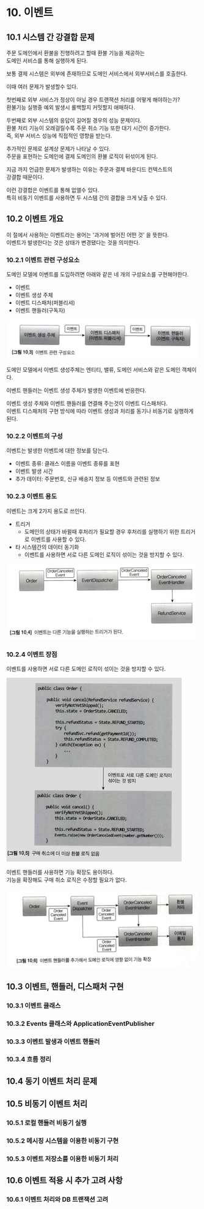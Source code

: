 # 10. 이벤트

## 10.1 시스템 간 강결합 문제

주문 도메인에서 환불을 진행하려고 할때 환불 기능을 제공하는     
도메인 서비스를 통해 실행하게 된다.

보통 결제 시스템은 외부에 존재하므로 도메인 서비스에서 외부서비스를 호출한다.

이때 여러 문제가 발생할수 있다.

첫번째로 외부 서비스가 정상이 아닐 경우 트랜잭션 처리를 어떻게 해야하는가?  
환불기능 실행중 예외 발생시 롤백할지 커밋할지 애매하다. 

두번째로 외부 시스템의 응답이 길어질 경우의 성능 문제이다.  
환불 처리 기능이 오래걸릴수록 주문 취소 기능 또한 대기 시간이 증가한다.    
즉, 외부 서비스 성능에 직접적인 영향을 받는다.

추가적인 문제로 설계상 문제가 나타날 수 있다.  
주문을 표현하는 도메인에 결제 도메인의 환불 로직이 뒤섞이게 된다.

지금 까지 언급한 문제가 발생하는 이유는 주문과 결제 바운디드 컨텍스트의  
강결합 때문이다.

이런 강결합은 이벤트를 통해 없앨수 있다.  
특히 비동기 이벤트를 사용하면 두 시스템 간의 결합을 크게 낮출 수 있다.

## 10.2 이벤트 개요

이 절에서 사용하는 이벤트라는 용어는 '과거에 벌어진 어떤 것' 을 뜻한다.   
이벤트가 발생한다는 것은 상태가 변경됐다는 것을 의미한다.

### 10.2.1 이벤트 관련 구성요소

도메인 모델에 이벤트를 도입하려면 아래와 같은 네 개의 구성요소를 구현해야한다.

- 이벤트
- 이벤트 생성 주체
- 이벤트 디스패처(퍼블리셔)
- 이벤트 핸들러(구독자)

![01.png](img/01.png)

도메인 모델에서 이벤트 생성주체는 엔티티, 밸류, 도메인 서비스와 같은 도메인 객체이다.

이벤트 핸들러는 이벤트 생성 주체가 발생한 이벤트에 반응한다.

이벤트 생성 주체와 이벤트 핸들러를 연결해 주는것이 이벤트 디스패처다.  
이벤트 디스패처의 구현 방식에 따라 이벤트 생성과 처리를 동기나 비동기로 실행하게 된다.

### 10.2.2 이벤트의 구성

이벤트는 발생한 이벤트에 대한 정보를 담는다.

- 이벤트 종류: 클래스 이름을 이벤트 종류를 표현
- 이벤트 발생 시간
- 추가 데이터: 주문번호, 신규 배송지 정보 등 이벤트와 관련된 정보

### 10.2.3 이벤트 용도

이벤트는 크게 2가지 용도로 쓰인다.

- 트리거
  - 도메인의 상태가 바뀔때 후처리가 필요할 경우 후처리를 실행하기 위한 트리거로 이벤트를 사용할 수 있다.
- 타 시스템간의 데이터 동기화
  - 이벤트를 사용하면 서로 다른 도메인 로직이 섞이는 것을 방지할 수 있다.

![02.png](img/02.png)

### 10.2.4 이벤트 장점

이벤트를 사용하면 서로 다른 도메인 로직이 섞이는 것을 방지할 수 있다.

![03.png](img/03.png)

이벤트 핸들러를 사용하면 기능 확장도 용이하다.  
기능을 확장해도 구매 취소 로직은 수정할 필요가 없다.

![img.png](img/04.png)

## 10.3 이벤트, 핸들러, 디스패처 구현

### 10.3.1 이벤트 클래스

### 10.3.2 Events 클래스와 ApplicationEventPublisher

### 10.3.3 이벤트 발생과 이벤트 핸들러

### 10.3.4 흐름 정리

## 10.4 동기 이벤트 처리 문제

## 10.5 비동기 이벤트 처리

### 10.5.1 로컬 핸들러 비동기 실행

### 10.5.2 메시징 시스템을 이용한 비동기 구현

### 10.5.3 이벤트 저장소를 이용한 비동기 처리

## 10.6 이벤트 적용 시 추가 고려 사항

### 10.6.1 이벤트 처리와 DB 트랜잭션 고려
